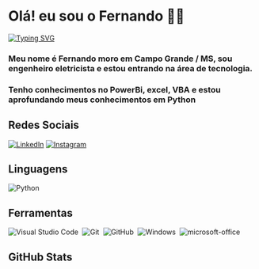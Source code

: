 # Olá! eu sou o Fernando 👋🏻
[![Typing SVG](https://readme-typing-svg.herokuapp.com/?color=fff&size=35&center=true&vCenter=true&width=1000&lines=Bem+vindo+ao+meu+perfil+do+GitHub!+:%29)](https://git.io/typing-svg)

### Meu nome é Fernando moro em Campo Grande / MS, sou engenheiro eletricista e estou entrando na área de tecnologia.
### Tenho conhecimentos no PowerBi, excel, VBA e estou aprofundando meus conhecimentos em Python


## Redes Sociais

[![LinkedIn](https://img.shields.io/badge/LinkedIn-0077B5?style=for-the-badge&logo=linkedin&logoColor=fff)](https://www.linkedin.com/in/fernando-satorres-bernardes-19948b39) [![Instagram](https://img.shields.io/badge/Instagram-%23E4405F?style=for-the-badge&logo=instagram&logoColor=fff)](https://www.instagram.com/fsatorres.ft/)

## Linguagens
![Python](https://img.shields.io/badge/Python-0D1117?style=for-the-badge&logo=python)&nbsp;


## Ferramentas
![Visual Studio Code](https://img.shields.io/badge/-Visual%20Studio%20Code-0D1117?style=for-the-badge&logo=visual-studio-code&logoColor=007ACC&labelColor=0D1117)&nbsp;
![Git](https://img.shields.io/badge/-Git-0D1117?style=for-the-badge&logo=git&labelColor=0D1117)&nbsp;
![GitHub](https://img.shields.io/badge/-GitHub-0D1117?style=for-the-badge&logo=github&labelColor=0D1117)&nbsp;
![Windows](https://img.shields.io/badge/-Windows-0D1117?style=for-the-badge&logo=windows&labelColor=0D1117)&nbsp;
![microsoft-office](https://img.shields.io/badge/-microsoft_office-0D1117?style=for-the-badge&logo=microsoft-office&labelColor=0D1117)&nbsp;

## GitHub Stats


